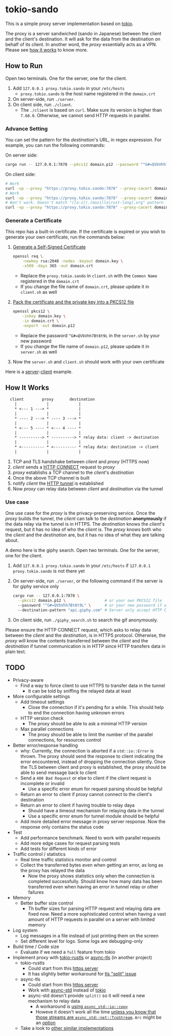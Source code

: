 # tokio-sando

This is a simple proxy server implementation based on [tokio][tokio].

The proxy is a server sandwiched (sando in Japanese) between the client and the client's destination. It will ask for the data from the destination on behalf of its client. In another word, the *proxy* essentially acts as a VPN. Please see [how it works](#how-it-works) to know more.

## How to Run

Open two terminals. One for the server, one for the client.

1. Add `127.0.0.1 proxy.tokio.sando` in your `/etc/hosts`
    - `proxy.tokio.sando` is the host name registered in the `domain.crt`
2. On server-side, run `./server`.
3. On client side, run `./client`.
    - The `./client` is based on `curl`. Make sure its version is higher than `7.68.0`. Otherwise, we cannot send HTTP requests in parallel.

### Advance Setting

You can set the pattern for the *destination*'s URL, in regex expression. For example, you can run the following commands:

On server side:

```sh
cargo run -- 127.0.0.1:7878 --pkcs12 domain.p12 --password "^G#=QVbVhh7Bt8t9L" --destination-pattern "([a-z]).(mozilla|rust-lang).org"
```

On client side:

```sh
# Work
curl -vp --proxy "https://proxy.tokio.sando:7878" --proxy-cacert domain.crt "https://www.rust-lang.org/"
# Work
curl -vp --proxy "https://proxy.tokio.sando:7878" --proxy-cacert domain.crt "https://www.mozilla.org/en-US/"
# Won't work. Doesn't match "([a-z]).(mozilla|rust-lang).org" pattern
curl -vp --proxy "https://proxy.tokio.sando:7878" --proxy-cacert domain.crt "https://en.wikipedia.org/"
```

### Generate a Certificate

This repo has a built-in certificate. If the certificate is expired or you wish to generate your own certificate, run the commands below:

1. [Generate a Self-Signed Certificate][gen-self-signed-cert]

   ```sh
   openssl req \
       -newkey rsa:2048 -nodes -keyout domain.key \
       -x509 -days 365 -out domain.crt
   ```

   - Replace the `proxy.tokio.sando` in `client.sh` with the `Common Name` registered in the `domain.crt`
   - If you change the file name of `domain.crt`, please update it in `client.sh` as well
2. [Pack the certificate and the private key into a PKCS12 file][pack-p12]

   ```sh
   openssl pkcs12 \
       -inkey domain.key \
       -in domain.crt \
       -export -out domain.p12
   ```

   - Replace the password `^G#=QVbVhh7Bt8t9L` in the `server.sh` by your new password
   - If you change the file name of `domain.p12`, please update it in `server.sh` as well

3. Now the `server.sh` and `client.sh` should work with your own certificate

Here is a [server][server-cert-sample]-[client][client-cert-sample] example.

## How It Works

```txt
  client        proxy       destination
    |             |             |
    * <--- 1 ---> *             |
    |             |             |
    * ---- 2 ---> * ---- 3 ---> *
    |             |             |
    * <--- 5 ---- * <--- 4 ---- *
    |             |             |
    * ----------> * ----------> * relay data: client -> destination
    |             |             |
    * <---------- * <---------- * relay data: destination -> client
    |             |             |
```

1. TCP and TLS handshake between *client* and *proxy* (HTTPS now)
2. *client* sends a [HTTP CONNECT][http-connect] request to *proxy*
3. *proxy* establishs a TCP channel to the *client*'s *destination*
4. Once the above TCP channel is built
5. notify *client* the [HTTP tunnel][http-tunnel] is established
6. Now *proxy* can relay data between *client* and *destination* via the tunnel

### Use case

One use case for the *proxy* is the privacy-preserving service. Once the *proxy* builds the tunnel, the *client* can talk to the *destination* **anonymously** if the data relay via the tunnel is in HTTPS. The *destination* knows the *client*'s request, but it has no idea of who the *client* is. The *proxy* knows both who the *client* and the *destination* are, but it has no idea of what they are talking about.

A demo here is the giphy search. Open two terminals. One for the server, one for the client.

1. Add `127.0.0.1 proxy.tokio.sando` in your `/etc/hosts` if `127.0.0.1 proxy.tokio.sando` is not there yet
2. On server-side, run `./server`, or the following command if the server is for giphy service only

    ```sh
    cargo run -- 127.0.0.1:7878 \
      --pkcs12 domain.p12 \                 # or your own PKCS12 file
      --password "^G#=QVbVhh7Bt8t9L" \      # or your new password if using your own PKCS12 file
      --destination-pattern "api.giphy.com" # Server only accept HTTP CONNECT to "api.giphy.com"
    ```

3. On client side, run `./giphy_search.sh` to search the gif anonymously.

Please ensure the HTTP CONNECT request, which asks to relay data between the *client* and the *destination*, is in HTTPS protocol. Otherwise, the *proxy* will know the contents transferred between the *client* and the *destination* if tunnel communication is in HTTP since HTTP transfers data in plain text.

## TODO

- Privacy-aware
  - Find a way to force client to use HTTPS to transfer data in the tunnel
    - It can be told by sniffing the relayed data at least
- More configurable settings
  - Add timeout settings
    - Close the connection if it's pending for a while. This should help to end the connection having unknown errors
  - HTTP version check
    - The proxy should be able to ask a minimal HTTP version
  - Max parallel connections
    - The proxy should be able to limit the number of the parallel connections, for resources control
- Better error/response handling
  - why: Currently, the connection is aborted if a `std::io::Error` is thrown. The proxy should send the response to client indicating the error encountered, instead of dropping the connection silently. Once the TLS between client and proxy is established, the proxy should be able to send message back to client
  - Send a `400 Bad Request` or else to client if the client request is incomplete or invalid
    - Use a specific error enum for request parsing should be helpful
  - Return an error to client if proxy cannot connect to the client's destination
  - Return an error to client if having trouble to relay daya
    - Should have a timeout mechanism for relaying data in the tunnel
    - Use a specific error enum for tunnel module should be helpful
  - Add more detailed error message in proxy server response. Now the response only contains the status code
- Test
  - Add performance benchmark. Need to work with parallel requests
  - Add more edge cases for request parsing tests
  - Add tests for different kinds of error
- Traffic control / statistics
  - Real time traffic statistics monitor and control
  - Collect the transferred bytes even when getting an error, as long as the proxy has relayed the data
    - Now the proxy shows statistics only when the connection is completed successfully. Should know how many data has been transferred even when having an error in tunnel relay or other failures
- Memory
  - Better buffer size control
    - Th buffer sizes for parsing HTTP request and relaying data are fixed now. Need a more sophisticated control when having a vast amount of HTTP requests in parallel on a server with limited memory
- Log system
  - Log messages in a file instead of just printing them on the screen
  - Set different level for logs. Some logs are debugging-only
- Build time / Code size
  - Evaluate if we need a `full` feature from tokio
- Implement proxy with [tokio-rustls][tokio-rustls] or [async-tls][async-tls] (in another project)
  - tokio-rustls
    - Could start from this [https server](https://github.com/ChunMinChang/https-server-tokio-rustls)
    - It has slightly better workaround for [tls "split" issue](https://github.com/tokio-rs/tls/issues/40)
  - async-tls
    - Could start from this [https server](https://github.com/ChunMinChang/https-server-async)
    - Work with [async-std][async-std] instead of [tokio][tokio]
    - async-std doesn't provide `split()` so it will need a new mechanism to relay data
      - A workaround is [using `async_std::io::copy`](https://github.com/async-rs/async-std/blob/35f768166436112db97224e823b4ee610c81d6d6/docs/src/patterns/small-patterns.md)
      - Howeve it doesn't work all the time [unless you know that those streams are `async_std::net::TcpStream`](https://users.rust-lang.org/t/async-std-splitting-reader-writer-lifetimes/36427/8). `Arc` might be an [option](https://github.com/async-rs/async-std/issues/563#issuecomment-557032088)
  - Take a look to [other similar implementations](https://github.com/topics/http-proxy?l=rust)

[tokio]: https://github.com/tokio-rs/tokio

[gen-self-signed-cert]: https://www.digitalocean.com/community/tutorials/openssl-essentials-working-with-ssl-certificates-private-keys-and-csrs#generate-a-self-signed-certificate
[pack-p12]: https://www.digitalocean.com/community/tutorials/openssl-essentials-working-with-ssl-certificates-private-keys-and-csrs#convert-pem-to-pkcs12

[server-cert-sample]: https://github.com/ChunMinChang/https-server-tokio-native-tls/blob/77f1b3b8b3739e20d9bd27a1dfa86128d8c16311/server.sh
[client-cert-sample]: https://github.com/ChunMinChang/https-server-tokio-native-tls/blob/77f1b3b8b3739e20d9bd27a1dfa86128d8c16311/client.sh

[http-connect]: https://developer.mozilla.org/en-US/docs/Web/HTTP/Methods/CONNECT
[http-tunnel]: https://en.wikipedia.org/wiki/HTTP_tunnel

[tokio-rustls]: https://github.com/tokio-rs/tls/tree/master/tokio-rustls
[async-tls]: https://github.com/async-rs/async-tls
[async-std]: https://github.com/async-rs/async-std